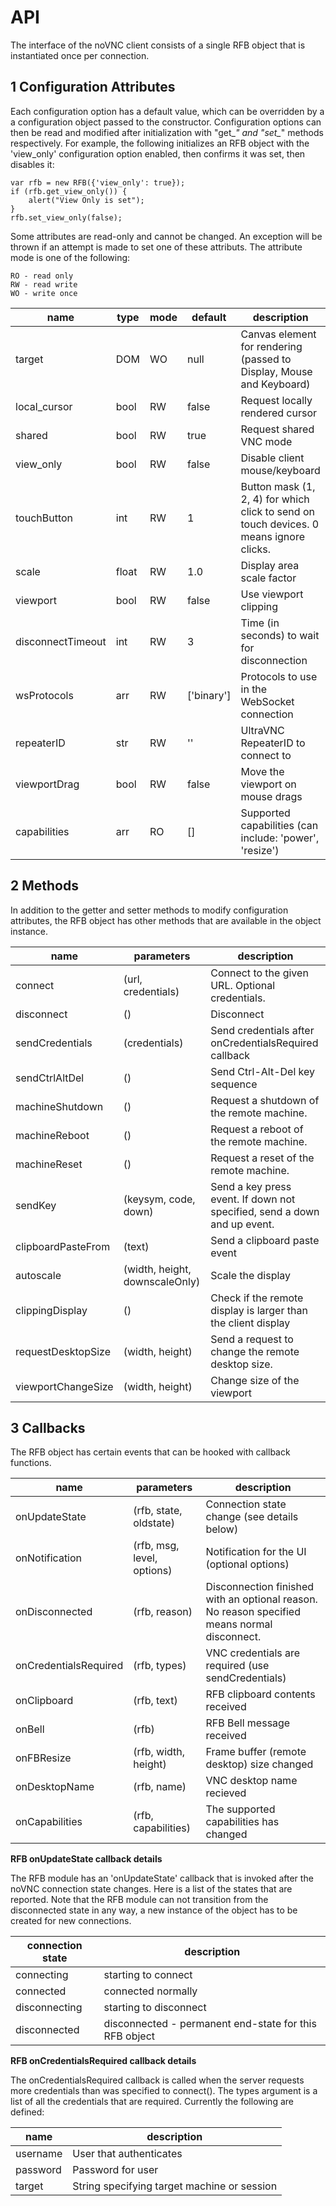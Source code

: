 # API

The interface of the noVNC client consists of a single RFB object that
is instantiated once per connection.


## 1 Configuration Attributes

Each configuration option has a default value, which can be overridden
by a a configuration object passed to the constructor. Configuration
options can then be read and modified after initialization with "get_*"
and "set_*" methods respectively. For example, the following
initializes an RFB object with the 'view_only' configuration option
enabled, then confirms it was set, then disables it:

    var rfb = new RFB({'view_only': true});
    if (rfb.get_view_only()) {
        alert("View Only is set");
    }
    rfb.set_view_only(false);

Some attributes are read-only and cannot be changed. An exception will
be thrown if an attempt is made to set one of these attributs. The
attribute mode is one of the following:

    RO - read only
    RW - read write
    WO - write once

| name              | type  | mode | default    | description
| ----------------- | ----- | ---- | ---------- | ------------
| target            | DOM   | WO   | null       | Canvas element for rendering (passed to Display, Mouse and Keyboard)
| local_cursor      | bool  | RW   | false      | Request locally rendered cursor
| shared            | bool  | RW   | true       | Request shared VNC mode
| view_only         | bool  | RW   | false      | Disable client mouse/keyboard
| touchButton       | int   | RW   | 1          | Button mask (1, 2, 4) for which click to send on touch devices. 0 means ignore clicks.
| scale             | float | RW   | 1.0        | Display area scale factor
| viewport          | bool  | RW   | false      | Use viewport clipping
| disconnectTimeout | int   | RW   | 3          | Time (in seconds) to wait for disconnection
| wsProtocols       | arr   | RW   | ['binary'] | Protocols to use in the WebSocket connection
| repeaterID        | str   | RW   | ''         | UltraVNC RepeaterID to connect to
| viewportDrag      | bool  | RW   | false      | Move the viewport on mouse drags
| capabilities      | arr   | RO   | []         | Supported capabilities (can include: 'power', 'resize')


## 2 Methods

In addition to the getter and setter methods to modify configuration
attributes, the RFB object has other methods that are available in the
object instance.

| name               | parameters                      | description
| ------------------ | ------------------------------- | ------------
| connect            | (url, credentials)              | Connect to the given URL. Optional credentials.
| disconnect         | ()                              | Disconnect
| sendCredentials    | (credentials)                   | Send credentials after onCredentialsRequired callback
| sendCtrlAltDel     | ()                              | Send Ctrl-Alt-Del key sequence
| machineShutdown    | ()                              | Request a shutdown of the remote machine.
| machineReboot      | ()                              | Request a reboot of the remote machine.
| machineReset       | ()                              | Request a reset of the remote machine.
| sendKey            | (keysym, code, down)            | Send a key press event. If down not specified, send a down and up event.
| clipboardPasteFrom | (text)                          | Send a clipboard paste event
| autoscale          | (width, height, downscaleOnly)  | Scale the display
| clippingDisplay    | ()                              | Check if the remote display is larger than the client display
| requestDesktopSize | (width, height)                 | Send a request to change the remote desktop size.
| viewportChangeSize | (width, height)                 | Change size of the viewport


## 3 Callbacks

The RFB object has certain events that can be hooked with callback
functions.

| name                  | parameters                 | description
| --------------------- | -------------------------- | ------------
| onUpdateState         | (rfb, state, oldstate)     | Connection state change (see details below)
| onNotification        | (rfb, msg, level, options) | Notification for the UI (optional options)
| onDisconnected        | (rfb, reason)              | Disconnection finished with an optional reason. No reason specified means normal disconnect.
| onCredentialsRequired | (rfb, types)               | VNC credentials are required (use sendCredentials)
| onClipboard           | (rfb, text)                | RFB clipboard contents received
| onBell                | (rfb)                      | RFB Bell message received
| onFBResize            | (rfb, width, height)       | Frame buffer (remote desktop) size changed
| onDesktopName         | (rfb, name)                | VNC desktop name recieved
| onCapabilities        | (rfb, capabilities)        | The supported capabilities has changed


__RFB onUpdateState callback details__

The RFB module has an 'onUpdateState' callback that is invoked after
the noVNC connection state changes. Here is a list of the states that
are reported. Note that the RFB module can not transition from the
disconnected state in any way, a new instance of the object has to be
created for new connections.

| connection state | description
| ---------------- | ------------
| connecting       | starting to connect
| connected        | connected normally
| disconnecting    | starting to disconnect
| disconnected     | disconnected - permanent end-state for this RFB object

__RFB onCredentialsRequired callback details__

The onCredentialsRequired callback is called when the server requests more
credentials than was specified to connect(). The types argument is a list
of all the credentials that are required. Currently the following are
defined:

| name     | description
| -------- | ------------
| username | User that authenticates
| password | Password for user
| target   | String specifying target machine or session
